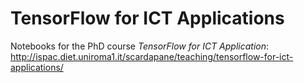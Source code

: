 # TensorFlow for ICT Applications

Notebooks for the PhD course *TensorFlow for ICT Application*:
http://ispac.diet.uniroma1.it/scardapane/teaching/tensorflow-for-ict-applications/
